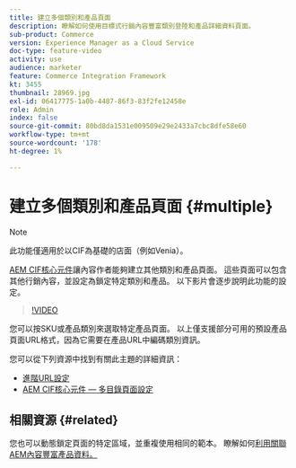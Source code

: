 ```yaml
---
title: 建立多個類別和產品頁面
description: 瞭解如何使用目標式行銷內容豐富類別登陸和產品詳細資料頁面。
sub-product: Commerce
version: Experience Manager as a Cloud Service
doc-type: feature-video
activity: use
audience: marketer
feature: Commerce Integration Framework
kt: 3455
thumbnail: 28969.jpg
exl-id: 06417775-1a0b-4487-86f3-83f2fe12458e
role: Admin
index: false
source-git-commit: 80bd8da1531e009509e29e2433a7cbc8dfe58e60
workflow-type: tm+mt
source-wordcount: '178'
ht-degree: 1%

---
```



# 建立多個類別和產品頁面 {#multiple}

>[!NOTE]
>
> 此功能僅適用於以CIF為基礎的店面（例如Venia）。

[AEM CIF核心元件](https://github.com/adobe/aem-core-cif-components)讓內容作者能夠建立其他類別和產品頁面。 這些頁面可以包含其他行銷內容，並設定為鎖定特定類別和產品。 以下影片會逐步說明此功能的設定。

>[!VIDEO](https://video.tv.adobe.com/v/28969/?quality=12)

您可以按SKU或產品類別來選取特定產品頁面。 以上僅支援部分可用的預設產品頁面URL格式，因為它需要在產品URL中編碼類別資訊。

您可以從下列資源中找到有關此主題的詳細資訊：

- [進階URL設定](/help/commerce-cloud/cif-storefront/configuring/advanced-url-configuration.md)
- [AEM CIF核心元件 — 多目錄頁面設定](https://github.com/adobe/aem-core-cif-components/wiki/configuration#multi-catalog-page-template-configuration)

## 相關資源 {#related}

您也可以動態鎖定頁面的特定區域，並重複使用相同的範本。 瞭解如何[利用關聯AEM內容豐富產品資料。](/help/commerce-cloud/cif-storefront/authoring/enrich-product-associated-content.md)
